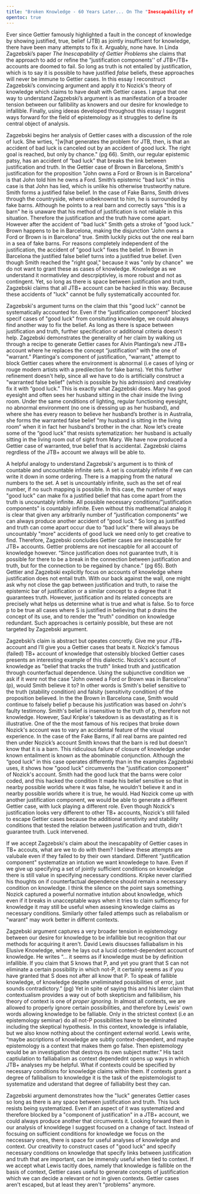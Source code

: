 ```yaml
---
title: "Broken Knowledge - 60 Years Later... On The "Inescapability of Gettier Cases"
opentoc: true
---
```

Ever since Gettier famously highlighted a fault in the concept of knowledge by showing justified, true, belief (JTB) as jointly insufficient for knowledge, there have been many attempts to fix it. Arguably, none have. In Linda Zagzebski’s paper *The Inescapability of Gettier Problems* she claims that the approach to add or refine the “justification components'' of JTB+/TB+ accounts are doomed to fail. So long as truth is not entailed by justification, which is to say it is possible to have justified *false* beliefs, these approaches will never be immune to Gettier cases. In this essay I reconstruct Zagzebski’s convincing argument and apply it to Nozick's theory of knowledge which claims to have dealt with Gettier cases. I argue that one way to understand Zagzebski’s argument is as manifestation of a broader tension between our fallibility as knowers and our desire for knowledge to infallible. Finally, using ideeas developed throughout this essay I suggest ways forward for the field of epistemology as it struggles to define its central object of analysis. 

Zagzebski begins her analysis of Gettier cases with a discussion of the role of luck. She wrties, "[w]hat generates the problem for JTB, then, is that an accident of bad luck is canceled out by an accident of good luck. The right goal is reached, but only by chance." (pg 66). Smith, our regular epistemic patsy, has an accident of “bad luck” that breaks the link between justification and truth. In the Gettier case of Brown in Barcelona, Smith's justification for the proposition "John owns a Ford or Brown is in Barcelona" is that John told him he owns a Ford. Smith’s epistemic "bad luck" in this case is that John has lied, which is unlike his otherwise trustworthy nature.  Smith forms a justified false belief.  In the case of Fake Barns, Smith drives through the countryside, where unbeknownst to him, he is surrounded by fake barns. Although he points to a real barn and correctly says "this is a barn" he is unaware that his method of justification is not reliable in this situation. Therefore the justification and the truth have come apart. However after the accident of "bad luck" Smith gets a stroke of “good luck.” Brown happens to be in Barcelona, making the disjunction "John owns a Ford or Brown is in Barcelona" true. Smith luckily picks out the one real barn in a sea of fake barns. For reasons completely independent of the justification, the accident of "good luck" fixes the belief. In Brown in Barcelona the justified false belief turns into a justified true belief. Even though Smith reached the "right goal," because it was "only by chance"  we do not want to grant these as cases of knowledge. Knowledge as we understand it normativley and descrpiptivley, is more robust and not as contingent. Yet, so long as there is space between justification and truth, Zagzebski claims that all JTB+ account can be hacked in this way. Because these accidents of "luck" cannot be fully systematically accounted for. 

Zagzebski's argument turns on the claim that this "good luck'' cannot be systematically accounted for. Even if the “justification component” blocked specif cases of "good luck" from consituting knowledge, we could always find another way to fix the belief. As long as there is space between justification and truth, further specification or additional criteria doesn't help. Zagzebski demonstrates the generality of her claim by walking us through a recipe to generate Gettier cases for Alvin Plantinga’s new JTB+ account where he replaces the concept “justification” with the one of "warrant." Plantinga's component of justification, "warrant," attempt to block Gettier cases where the environment is abnormal (i.e cases of lying or rouge modern artists with a predilection for fake barns). Yet this further refinement doesn't help, since all we have to do is artificially construct a "warranted false belief" (which is possible by his admission) and creativley fix it with “good luck.” This is exactly what Zagzebski does. Mary has good eyesight and often sees her husband sitting in the chair inside the living room. Under the same conditions of lighting, regular functioning eyesight, no abnormal environment (no one is dressing up as her husband), and where she has every reason to believe her husband’s brother is in Australia, she forms the warranted false belief “my husband is sitting in the living room” when it in fact her husband's brother in the char. Now let’s create some of the “good luck” that resists sytematization: her husband is actually sitting in the living room out of sight from Mary. We have now produced a Gettier case of warranted, true belief that is accidental. Zagzebski claims regrdless of the JTB+ account we always will be able to. 

A helpful analogy to understand Zagzebski's argument is to think of countable and uncountable infinite sets. A set is countably infinite if we can write it down in some ordering. There is a mapping from the natural numbers to the set. A set is uncountably infinite, such as the set of real number, if no such mapping is possible. In this case, the number of ways "good luck" can make fix a justified belief that has come apart from the truth is uncountably infinite. All possible necessary conditions/"justification components" is countably infinite. Even without this mathematical analog it is clear that given any arbitrarily number of “justification components” we can always produce another accident of “good luck.” So long as justified and truth can come apart occur due to “bad luck” there will always be uncountably "more" accidents of good luck we need only to get creative to find. Therefore, Zagzebski concludes Gettier cases are inescapable for JTB+ accounts. Gettier problems are not inescapble for all account of knowledge however. “Since justification does not guarantee truth, it is possible for there to be a break in the connection between justification and truth, but for the connection to be regained by chance.” (pg 65). Both Gettier and Zagzebski explicitly focus on accounts of knowledge where justification does not entail truth. With our back against the wall, one might ask why not close the gap between justification and truth, to raise the epistemic bar of justification or a similar concept to a degree that it guarantees truth. However, justification and its related concepts are precisely what helps us determine what is true and what is false. So to force p to be true all cases where S is justified in believing that p drains the concept of its use, and to render the "truth" condition on knowledge redundant. Such approaches is certainly possible, but these are not targeted by Zagzebski argument. 
  
Zagzebski’s claim is abstract but opeates concretly. Give me your JTB+ account and I’ll give you a Gettier cases that beats it. Nozick's famous (failed) TB+ account of knowledge that ostensibly blocked Gettier cases presents an interesting example of this dialectic. Nozick's account of knowledge as "belief that tracks the truth" linked  truth and justification through counterfactual dependence. Using the subjunctive condition we ask if it *were* not the case "John owned a Ford or Brown was in Barcelona'' (p), would Smith believe it to? In other words is Smith's belief sensitive to the truth (stability condition) and falsity (sensitivity condition) of the proposition believed. In the the Brown in Barcelona case, Smith would continue to falsely belief p because his justification was based on John's faulty testimony. Smith's belief is insensitive to the truth of p, therefore not knowledge. However, Saul Kripke's takedown is as devastating as it is illustrative. One of the the most famous of his recipes that broke down Nozick's account was to vary an accidental feature of the visual experience. In the case of the Fake Barns, if all real barns are painted red then under Nozick’s account Smith knows that the barn is red but doesn't know that it is a barn. This ridiculous failure of closure of knowledge under known entailment is known as the abominable conjunction. Although the “good luck” in this case operates differently than in the examples Zagzebski uses, it shows how "good luck" circumvents the "justification component" of Nozick's account. Smith had the good luck that the barns were color coded, and this hacked the condition It made his belief sensitive so that in nearby possible worlds where it was false, he wouldn't believe it and in nearby possible worlds where it is true, he would. Had Nozick come up with another justification component, we would be able to generate a different Gettier case, with luck playing a different role. Even though Nozick's justification looks very different to other TB+ accounts, Nozick's still failed to escape Gettier cases because the additional senstivity and stability conditions that tested the relation between justification and truth, didn't guarantee truth. Luck intervened. 

If we accept Zagzebski's claim about the inescapablity of Gettier cases in TB+ accouts, what are we to do with them? I believe these attempts are valubale even if they failed to by their own standard. Different "justification component" systematize an intution we want knowledege to have. Even if we give up specifying a set of jointly sufficient conditions on knowledge there is still value in specifying necessary conditions. Kripke never clarified his thoughts on if counterfactual dependence should remain a necessary condition on knowledge. I think the silence on the point says something. Nozick captured a powerful normative intution about knowledge, which even if it breaks in unacceptable ways when it tries to claim sufficency for knowledge it may still be useful when assesing knowledge claims as necessary conditions. Similarly other failed attemps such as reliabalism or "warant" may work better in differnt contexts. 

Zagzebski argument captures a very broader tension in epistemology between our desire for knowledge to be infallible but recognition that our methods for acquiring it aren't. David Lewis disucsses falliabalism in his Elusive Knowledge, where he lays out a lucid context-dependent account of knowledge. He writes “... it seems as if knowledge must be by definition infallible. If you claim that S knows that P, and yet you grant that S can not eliminate a certain possibility in which not-P, it certainly seems as if you have granted that S does not after all know that P. To speak of fallible knowledge, of knowledge despite uneliminated possibilities of error, just sounds contradictory.” (pg) Yet in spite of saying this and his later claim that contextualism provides a way out of both skepticism and fallibilism, his theory of context is one of *proper ignoring*. In almost all contexts, we are allowed to properly ignore certain possibilities, and therefore by Lewis' own words allowing knowledge to be falliable. Only in the strictest context (i.e an epistemology seminar) do all not-P possibilities have to be eliminated including the skeptical hypothesis. In this context, knowledge is infaliable, but we also know nothing about the contingent external world. Lewis write, “maybe ascriptions of knowledge are subtly context-dependent, and maybe epistemology is a context that makes them go false. Then epistemology would be an investigation that destroys its own subject matter.”  His tacit captiulation to falliabalism as context dependednt opens up ways in which JTB+ analyses my be helpful. What if contexts could be specified by necessary conditions for knowledge claims within them. If contexts grant a degree of fallibalism to knowledge it is the task of the epistemologist to systematize and uderstand that degree of falliability best they can.

Zagzebski argument demonstrates how the "luck" generates Gettier cases so long as there is any space between justification and truth. This luck resists being systematized. Even if an aspect of it was systematized and therefore blocked by a "component of justification" in a JTB+ account, we could always produce another that circumvents it. Looking forward then in our analysis of knowldege I suggest focused on a change of tact. Instead of focsuing on sufficient conditions for knowledge we focus on the neccessary ones, there is space for useful analyses of knowledge and context. Our creativity to construct cases of "good luck" and specify necessary conditions on knowledge that specify links between justification and truth that are important, can be immensly useful when tied to context. If we accept what Lewis tacitly does, namely that  knowledge is fallible on the basis of context, Gettier cases useful to generate concepts of justification which we can decide a relevant or not in given contexts.  Gettier cases aren't escaped, but at least they aren't "problems" anymore. 
